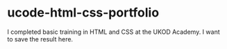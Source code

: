 # ucode-html-css-portfolio
I completed basic training in HTML and CSS at the UKOD Academy. I want to save the result here.
